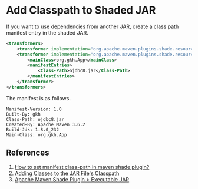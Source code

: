 # Add Classpath to Shaded JAR

If you want to use dependencies from another JAR, create a class path manifest entry in the shaded JAR.

```xml
<transformers>
	<transformer implementation="org.apache.maven.plugins.shade.resource.ServicesResourceTransformer" />
	<transformer implementation="org.apache.maven.plugins.shade.resource.ManifestResourceTransformer">
		<mainClass>org.gkh.App</mainClass>
		<manifestEntries>
			<Class-Path>ojdbc8.jar</Class-Path>
		</manifestEntries>
	</transformer>
</transformers>
```

The manifest is as follows.

```
Manifest-Version: 1.0
Built-By: gkh
Class-Path: ojdbc8.jar
Created-By: Apache Maven 3.6.2
Build-Jdk: 1.8.0_232
Main-Class: org.gkh.App
```

## References

1. [How to set manifest class-path in maven shade plugin?](https://stackoverflow.com/questions/17242945/how-to-set-manifest-class-path-in-maven-shade-plugin/17891813#17891813)
1. [Adding Classes to the JAR File's Classpath](https://docs.oracle.com/javase/tutorial/deployment/jar/downman.html)
1. [Apache Maven Shade Plugin > Executable JAR](https://maven.apache.org/plugins/maven-shade-plugin/examples/executable-jar.html)
